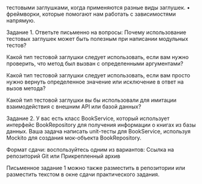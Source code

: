 тестовыми заглушками, когда применяются разные виды заглушек. • фреймворки, которые помогают нам работать с зависимостями напрямую.

Задание 1. Ответьте письменно на вопросы:
Почему использование тестовых заглушек может быть полезным при написании модульных тестов?

Какой тип тестовой заглушки следует использовать, если вам нужно проверить, что метод был вызван с определенными аргументами?

Какой тип тестовой заглушки следует использовать, если вам просто нужно вернуть определенное значение или исключение в ответ на вызов метода?

Какой тип тестовой заглушки вы бы использовали для имитации взаимодействия с внешним API или базой данных?

Задание 2.
У вас есть класс BookService, который использует интерфейс BookRepository для получения информации о книгах из базы данных. Ваша задача написать unit-тесты для BookService, используя Mockito для создания мок-объекта BookRepository.

Формат сдачи: воспользуйтесь одним из вариантов: Ссылка на репозиторий Git или Прикрепленный архив

Письменное задание 1 можно также разместить в репозитории или разместить текстом в окне сдачи практического задания.